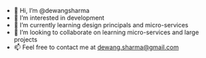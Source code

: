 - 👋 Hi, I’m @dewangsharma
- 👀 I’m interested in development 
- 🌱 I’m currently learning design principals and micro-services
- 💞️ I’m looking to collaborate on learning micro-services and large projects
- 📫 Feel free to contact me at dewang.sharma@gmail.com
